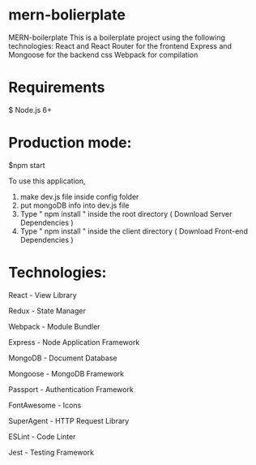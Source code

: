 # mern-bolierplate

MERN-boilerplate
This is a boilerplate project using the following technologies:
React and React Router for the frontend
Express and Mongoose for the backend
css
Webpack for compilation


# Requirements
$ Node.js 6+


# Production mode:

$npm start 


To use this application, 

1. make dev.js file inside config folder 
2. put mongoDB info into dev.js file 
3. Type  " npm install " inside the root directory  ( Download Server Dependencies ) 
4. Type " npm install " inside the client directory ( Download Front-end Dependencies )


# Technologies:

React - View Library

Redux - State Manager

Webpack - Module Bundler

Express - Node Application Framework

MongoDB - Document Database

Mongoose - MongoDB Framework

Passport - Authentication Framework


FontAwesome - Icons


SuperAgent - HTTP Request Library

ESLint - Code Linter

Jest - Testing Framework
